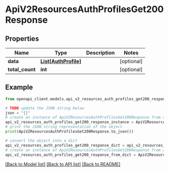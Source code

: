 # ApiV2ResourcesAuthProfilesGet200Response


## Properties

Name | Type | Description | Notes
------------ | ------------- | ------------- | -------------
**data** | [**List[AuthProfile]**](AuthProfile.md) |  | [optional] 
**total_count** | **int** |  | [optional] 

## Example

```python
from openapi_client.models.api_v2_resources_auth_profiles_get200_response import ApiV2ResourcesAuthProfilesGet200Response

# TODO update the JSON string below
json = "{}"
# create an instance of ApiV2ResourcesAuthProfilesGet200Response from a JSON string
api_v2_resources_auth_profiles_get200_response_instance = ApiV2ResourcesAuthProfilesGet200Response.from_json(json)
# print the JSON string representation of the object
print(ApiV2ResourcesAuthProfilesGet200Response.to_json())

# convert the object into a dict
api_v2_resources_auth_profiles_get200_response_dict = api_v2_resources_auth_profiles_get200_response_instance.to_dict()
# create an instance of ApiV2ResourcesAuthProfilesGet200Response from a dict
api_v2_resources_auth_profiles_get200_response_from_dict = ApiV2ResourcesAuthProfilesGet200Response.from_dict(api_v2_resources_auth_profiles_get200_response_dict)
```
[[Back to Model list]](../README.md#documentation-for-models) [[Back to API list]](../README.md#documentation-for-api-endpoints) [[Back to README]](../README.md)


